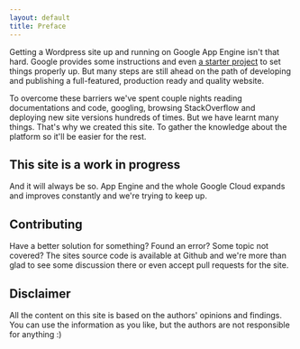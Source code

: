 ```yaml
---
layout: default
title: Preface
---
```

Getting a Wordpress site up and running on Google App Engine isn't that hard. Google provides some instructions and even [a starter project][wpstarter] to set things properly up. But many steps are still ahead on the path of developing and publishing a full-featured, production ready and quality website.

To overcome these barriers we've spent couple nights reading documentations and code, googling, browsing StackOverflow and deploying new site versions hundreds of times. But we have learnt many things. That's why we created this site. To gather the knowledge about the platform so it'll be easier for the rest. 


## This site is a work in progress

And it will always be so. App Engine and the whole Google Cloud expands and improves constantly and we're trying to keep up. 


## Contributing

Have a better solution for something? Found an error? Some topic not covered? The sites source code is available at Github and we're more than glad to see some discussion there or even accept pull requests for the site.


## Disclaimer

All the content on this site is based on the authors' opinions and findings. You can use the information as you like, but the authors are not responsible for anything :)


[wpstarter]: https://github.com/GoogleCloudPlatform/appengine-php-wordpress-starter-project